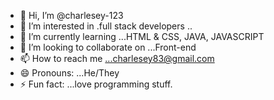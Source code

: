 - 👋 Hi, I’m @charlesey-123
- 👀 I’m interested in .full stack developers ..
- 🌱 I’m currently learning ...HTML & CSS, JAVA, JAVASCRIPT
- 💞️ I’m looking to collaborate on ...Front-end 
- 📫 How to reach me ...charlesey83@gmail.com 
- 😄 Pronouns: ...He/They
- ⚡ Fun fact: ...love programming stuff.

<!---
charlesey-123/charlesey-123 is a ✨ special ✨ repository because its `README.md` (this file) appears on your GitHub profile.
You can click the Preview link to take a look at your changes.
--->
